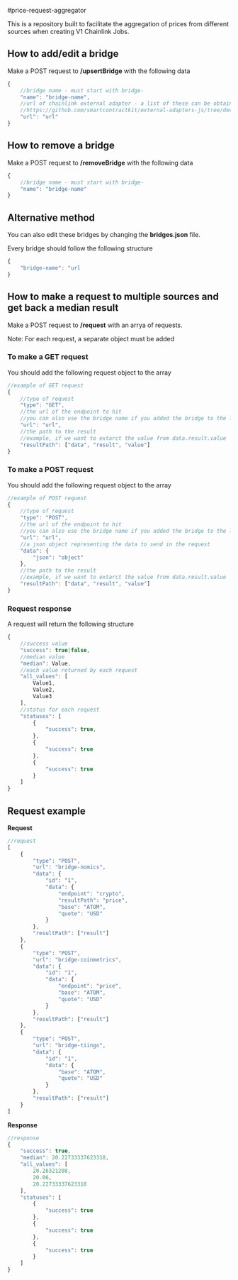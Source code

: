#price-request-aggregator

This is a repository built to facilitate the aggregation of prices from different sources when creating V1 Chainlink Jobs.

## How to add/edit a bridge

Make a POST request to <b>/upsertBridge</b> with the following data
```js
{
    //bridge name - must start with bridge-
    "name": "bridge-name",
    //url of chainlink external adapter - a list of these can be obtained from here
    //https://github.com/smartcontractkit/external-adapters-js/tree/develop/packages/sources
    "url": "url"
}
```

## How to remove a bridge

Make a POST request to <b>/removeBridge</b> with the following data
```js
{
    //bridge name - must start with bridge-
    "name": "bridge-name"
}
```

## Alternative method

You can also edit these bridges by changing the <b>bridges.json</b> file.

Every bridge should follow the following structure

```js
{
    "bridge-name": "url
}
```

## How to make a request to multiple sources and get back a median result

Make a POST request to <b>/request</b> with an arrya of requests.

Note: For each request, a separate object must be added

### To make a GET request

You should add the following request object to the array

```js
//example of GET request
{
    //type of request
    "type": "GET",
    //the url of the endpoint to hit
    //you can also use the bridge name if you added the bridge to the list of bridges
    "url": "url",
    //the path to the result
    //example, if we want to extarct the value from data.result.value
    "resultPath": ["data", "result", "value"]
}
```

### To make a POST request

You should add the following request object to the array


```js
//example of POST request
{
    //type of request
    "type": "POST",
    //the url of the endpoint to hit
    //you can also use the bridge name if you added the bridge to the list of bridges
    "url": "url",
    //a json object representing the data to send in the request
    "data": {
        "json": "object"
    },
    //the path to the result
    //example, if we want to extarct the value from data.result.value
    "resultPath": ["data", "result", "value"]
}
```

### Request response

A request will return the following structure

```js
{
    //success value
    "success": true|false,
    //median value
    "median": Value,
    //each value returned by each request
    "all_values": [
        Value1,
        Value2,
        Value3
    ],
    //status for each request
    "statuses": [
        {
            "success": true,
        },
        {
            "success": true
        },
        {
            "success": true
        }
    ]
}
```

## Request example

<b>Request</b>

```js
//request
[
    {
        "type": "POST",
        "url": "bridge-nomics",
        "data": {
            "id": "1",
            "data": {
                "endpoint": "crypto",
                "resultPath": "price",
                "base": "ATOM",
                "quote": "USD"
            }
        },
        "resultPath": ["result"]
    },
    {
        "type": "POST",
        "url": "bridge-coinmetrics",
        "data": {
            "id": "1",
            "data": {
                "endpoint": "price",
                "base": "ATOM",
                "quote": "USD"
            }
        },
        "resultPath": ["result"]
    },
    {
        "type": "POST",
        "url": "bridge-tiingo",
        "data": {
            "id": "1",
            "data": {
                "base": "ATOM",
                "quote": "USD"
            }
        },
        "resultPath": ["result"]
    }
]
```


<b>Response</b>

```js
//response
{
    "success": true,
    "median": 20.22733337623318,
    "all_values": [
        20.26321208,
        20.06,
        20.22733337623318
    ],
    "statuses": [
        {
            "success": true
        },
        {
            "success": true
        },
        {
            "success": true
        }
    ]
}
```